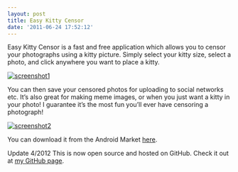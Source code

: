 ```yaml
---
layout: post
title: Easy Kitty Censor
date: '2011-06-24 17:52:12'
---
```



Easy Kitty Censor is a fast and free application which allows you to censor your photographs using a kitty picture. Simply select your kitty size, select a photo, and click anywhere you want to place a kitty.

[![](http://66.147.244.180/~hunterda/content/images/2011/06/screenshot1131-180x300.png "screenshot1")](http://66.147.244.180/~hunterda/content/images/2011/06/screenshot1131.png)

You can then save your censored photos for uploading to social networks etc. It’s also great for making meme images, or when you just want a kitty in your photo! I guarantee it’s the most fun you’ll ever have censoring a photograph!

[![](http://66.147.244.180/~hunterda/content/images/2011/06/screenshot2101-180x300.png "screenshot2")](http://66.147.244.180/~hunterda/content/images/2011/06/screenshot2101.png)

You can download it from the Android Market [here](https://market.android.com/details?id=com.hunterdavis.easykittycensor).

Update 4/2012 This is now open source and hosted on GitHub. Check it out at [my GitHub page](https://github.com/huntergdavis).


